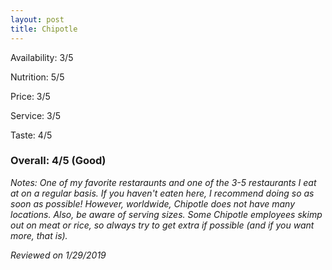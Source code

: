 ```yaml
---
layout: post
title: Chipotle
---
```


Availability: 3/5

Nutrition: 5/5

Price: 3/5

Service: 3/5

Taste: 4/5

### Overall: 4/5 (Good)

*Notes: One of my favorite restaraunts and one of the 3-5 restaurants I eat at on a regular basis. If you haven't eaten here, I recommend
doing so as soon as possible! However, worldwide, Chipotle does not have many locations. Also, be aware of serving sizes. Some Chipotle 
employees skimp out on meat or rice, so always try to get extra if possible (and if you want more, that is).*

*Reviewed on 1/29/2019*
